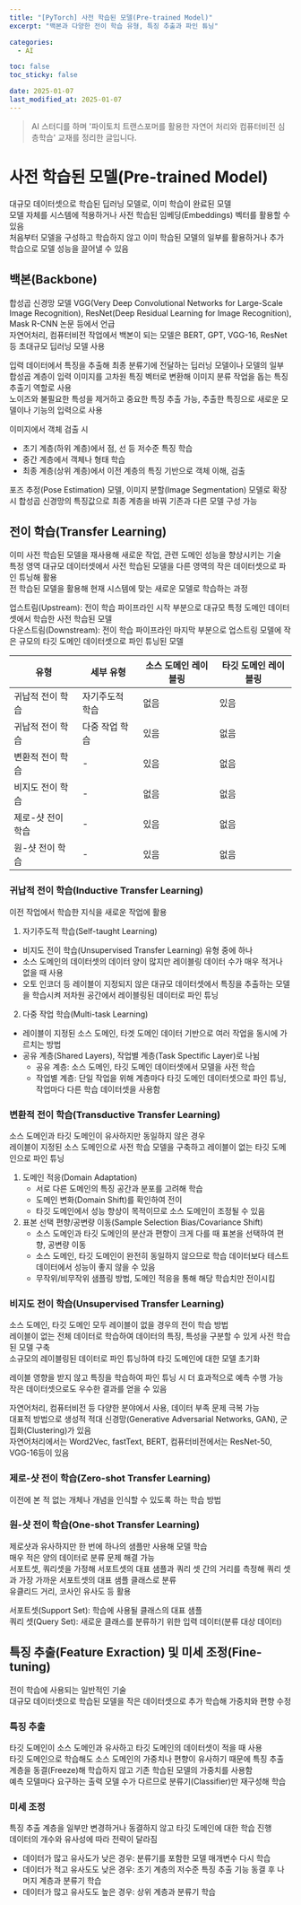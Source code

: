 ```yaml
---
title: "[PyTorch] 사전 학습된 모델(Pre-trained Model)"
excerpt: "백본과 다양한 전이 학습 유형, 특징 추출과 파인 튜닝"

categories:
  - AI

toc: false
toc_sticky: false

date: 2025-01-07
last_modified_at: 2025-01-07
---
```


> AI 스터디를 하며 '파이토치 트랜스포머를 활용한 자연어 처리와 컴퓨터비전 심층학습' 교재를 정리한 글입니다.  

# 사전 학습된 모델(Pre-trained Model)

대규모 데이터셋으로 학습된 딥러닝 모델로, 이미 학습이 완료된 모델  
모델 자체를 시스템에 적용하거나 사전 학습된 임베딩(Embeddings) 벡터를 활용할 수 있음  
처음부터 모델을 구성하고 학습하지 않고 이미 학습된 모델의 일부를 활용하거나 추가 학습으로 모델 성능을 끌어낼 수 있음  

## 백본(Backbone)

합성곱 신경망 모델 VGG(Very Deep Convolutional Networks for Large-Scale Image Recognition), ResNet(Deep Residual Learning for Image Recognition), Mask R-CNN 논문 등에서 언급  
자연어처리, 컴퓨터비전 작업에서 백본이 되는 모델은 BERT, GPT, VGG-16, ResNet 등 초대규모 딥러닝 모델 사용  

입력 데이터에서 특징을 추출해 최종 분류기에 전달하는 딥러닝 모델이나 모델의 일부  
합성곱 계층이 입력 이미지를 고차원 특징 벡터로 변환해 이미지 분류 작업을 돕는 특징 추출기 역할로 사용  
노이즈와 불필요한 특성을 제거하고 중요한 특징 추출 가능, 추출한 특징으로 새로운 모델이나 기능의 입력으로 사용  

이미지에서 객체 검출 시  
- 초기 계층(하위 계층)에서 점, 선 등 저수준 특징 학습
- 중간 계층에서 객체나 형태 학습
- 최종 계층(상위 계층)에서 이전 계층의 특징 기반으로 객체 이해, 검출

포즈 추정(Pose Estimation) 모델, 이미지 분할(Image Segmentation) 모델로 확장 시 합성곱 신경망의 특징값으로 최종 계층을 바꿔 기존과 다른 모델 구성 가능  

## 전이 학습(Transfer Learning)

이미 사전 학습된 모델을 재사용해 새로운 작업, 관련 도메인 성능을 향상시키는 기술  
특정 영역 대규모 데이터셋에서 사전 학습된 모델을 다른 영역의 작은 데이터셋으로 파인 튜닝해 활용  
전 학습된 모델을 활용해 현재 시스템에 맞는 새로운 모델로 학습하는 과정  

업스트림(Upstream): 전이 학습 파이프라인 시작 부분으로 대규모 특정 도메인 데이터셋에서 학습한 사전 학습된 모델  
다운스트림(Downstream): 전이 학습 파이프라인 마지막 부분으로 업스트링 모델에 작은 규모의 타깃 도메인 데이터셋으로 파인 튜닝된 모델  

| 유형        | 세부 유형    | 소스 도메인 레이블링 | 타깃 도메인 레이블링 |
|-------------|---------------|-------------|-------------|
| 귀납적 전이 학습 | 자기주도적 학습 | 없음   | 있음   |
| 귀납적 전이 학습 | 다중 작업 학습 | 있음   | 없음   |
| 변환적 전이 학습 | -             | 있음   | 없음   |
| 비지도 전이 학습 | -             | 없음   | 없음   |
| 제로-샷 전이 학습| -             | 있음   | 없음   |
| 원-샷 전이 학습  | -             | 있음   | 없음   |

### 귀납적 전이 학습(Inductive Transfer Learning)

이전 작업에서 학습한 지식을 새로운 작업에 활용  

1. 자기주도적 학습(Self-taught Learning)
  - 비지도 전이 학습(Unsupervised Transfer Learning) 유형 중에 하나  
  - 소스 도메인의 데이터셋의 데이터 양이 많지만 레이블링 데이터 수가 매우 적거나 없을 때 사용
  - 오토 인코더 등 레이블이 지정되지 않은 대규모 데이터셋에서 특징을 추출하는 모델을 학습시켜 저차원 공간에서 레이블링된 데이터로 파인 튜닝  
2. 다중 작업 학습(Multi-task Learning)
  - 레이블이 지정된 소스 도메인, 타겟 도메인 데이터 기반으로 여러 작업을 동시에 가르치는 방법
  - 공유 계층(Shared Layers), 작업별 계층(Task Spectific Layer)로 나뉨
    - 공유 계층: 소스 도메인, 타깃 도메인 데이터셋에서 모델을 사전 학습  
    - 작업별 계층: 단일 작업을 위해 계층마다 타깃 도메인 데이터셋으로 파인 튜닝, 작업마다 다른 학습 데이터셋을 사용함  

### 변환적 전이 학습(Transductive Transfer Learning)

소스 도메인과 타깃 도메인이 유사하지만 동일하지 않은 경우  
레이블이 지정된 소스 도메인으로 사전 학습 모델을 구축하고 레이블이 없는 타깃 도메인으로 파인 튜닝  

1. 도메인 적응(Domain Adaptation)
   - 서로 다른 도메인의 특징 공간과 분포를 고려해 학습  
   - 도메인 변화(Domain Shift)를 확인하여 전이
   - 타깃 도메인에서 성능 향상이 목적이므로 소스 도메인이 조정될 수 있음  
2. 표본 선택 편향/공변량 이동(Sample Selection Bias/Covariance Shift)
   - 소스 도메인과 타깃 도메인의 분산과 편향이 크게 다를 때 표본을 선택하여 편향, 공변량 이동
   - 소스 도메인, 타깃 도메인이 완전히 동일하지 않으므로 학습 데이터보다 테스트 데이터에서 성능이 좋지 않을 수 있음  
   - 무작위/비무작위 샘플링 방법, 도메인 적응을 통해 해당 학습치만 전이시킴  

### 비지도 전이 학습(Unsupervised Transfer Learning)

소스 도메인, 타깃 도메인 모두 레이블이 없을 경우의 전이 학습 방법  
레이블이 없는 전체 데이터로 학습하여 데이터의 특징, 특성을 구분할 수 있게 사전 학습된 모델 구축  
소규모의 레이블링된 데이터로 파인 튜닝하여 타깃 도메인에 대한 모델 초기화  

레이블 영향을 받지 않고 특징을 학습하여 파인 튜닝 시 더 효과적으로 예측 수행 가능  
작은 데이터셋으로도 우수한 결과를 얻을 수 있음  

자연어처리, 컴퓨터비전 등 다양한 분야에서 사용, 데이터 부족 문제 극복 가능  
대표적 방법으로 생성적 적대 신경망(Generative Adversarial Networks, GAN), 군집화(Clustering)가 있음  
자연어처리에서는 Word2Vec, fastText, BERT, 컴퓨터비전에서는 ResNet-50, VGG-16등이 있음  

### 제로-샷 전이 학습(Zero-shot Transfer Learning)

이전에 본 적 없는 개체나 개념을 인식할 수 있도록 하는 학습 방법  

### 원-샷 전이 학습(One-shot Transfer Learning)

제로샷과 유사하지만 한 번에 하나의 샘플만 사용해 모델 학습  
매우 적은 양의 데이터로 분류 문제 해결 가능  
서포트셋, 쿼리셋을 가정해 서포트셋의 대표 샘플과 쿼리 셋 간의 거리를 측정해 쿼리 셋과 가장 가까운 서포트셋의 대표 샘플 클래스로 분류  
유클리드 거리, 코사인 유사도 등 활용  

서포트셋(Support Set): 학습에 사용될 클래스의 대표 샘플  
쿼리 셋(Query Set): 새로운 클래스를 분류하기 위한 입력 데이터(분류 대상 데이터)  

## 특징 추출(Feature Exraction) 및 미세 조정(Fine-tuning)

전이 학습에 사용되는 일반적인 기술  
대규모 데이터셋으로 학습된 모델을 작은 데이터셋으로 추가 학습해 가중치와 편향 수정  

### 특징 추출

타깃 도메인이 소스 도메인과 유사하고 타깃 도메인의 데이터셋이 적을 때 사용  
타깃 도메인으로 학습해도 소스 도메인의 가중치나 편향이 유사하기 때문에 특징 추출 계층을 동결(Freeze)해 학습하지 않고 기존 학습된 모델의 가중치를 사용함  
예측 모델마다 요구하는 출력 모델 수가 다르므로 분류기(Classifier)만 재구성해 학습  

### 미세 조정

특징 추출 계층을 일부만 변경하거나 동결하지 않고 타깃 도메인에 대한 학습 진행  
데이터의 개수와 유사성에 따라 전략이 달라짐  

- 데이터가 많고 유사도가 낮은 경우: 분류기를 포함한 모델 매개변수 다시 학습  
- 데이터가 적고 유사도도 낮은 경우: 초기 계층의 저수준 특징 추출 기능 동결 후 나머지 계층과 분류기 학습  
- 데이터가 많고 유사도도 높은 경우: 상위 계층과 분류기 학습  
